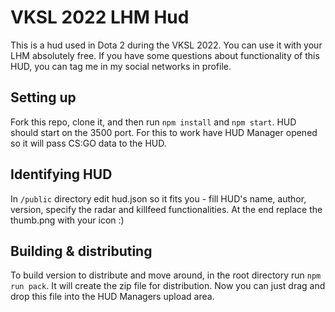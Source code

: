 # VKSL 2022 LHM Hud 

This is a hud used in Dota 2 during the VKSL 2022. You can use it with your LHM absolutely free. If you have some questions about functionality of this HUD, you can tag me in my social networks in profile.

## Setting up
Fork this repo, clone it, and then run `npm install` and `npm start`. HUD should start on the 3500 port. For this to work have HUD Manager opened so it will pass CS:GO data to the HUD.

## Identifying HUD
In `/public` directory edit hud.json so it fits you - fill HUD's name, author, version, specify the radar and killfeed functionalities. At the end replace the thumb.png with your icon :)

## Building & distributing
To build version to distribute and move around, in the root directory run `npm run pack`. It will create the zip file for distribution. Now you can just drag and drop this file into the HUD Managers upload area.


